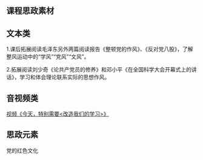 ## 课程思政素材

## 文本类

1.课后拓展阅读毛泽东另外两篇阅读报告《整顿党的作风》、《反对党八股》，了解整风运动中的“学风”“党风”“文风”。

2.拓展阅读刘少奇《论共产党员的修养》和邓小平《在全国科学大会开幕式上的讲话》，学习和体会理论联系实际的思想作风。

## 音视频类

[视频《今天，特别需要<改造我们的学习>》](https://www.bilibili.com/video/BV11M41117jf/?spm_id_from=333.337.search-card.all.click&vd_source=73c6f4171d3f7f9054a3220f08bd401c)


## 思政元素

党的红色文化
